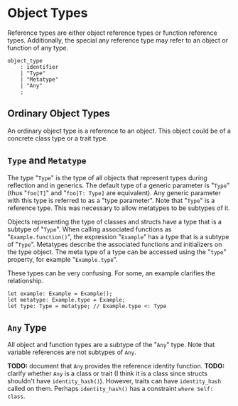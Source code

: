 # Object Types

Reference types are either object reference types or function reference types. Additionally, the
special any reference type may refer to an object or function of any type.

```grammar
object_type
    : identifier
    | "Type"
    | "Metatype"
    | "Any"
    ;
```

## Ordinary Object Types

An ordinary object type is a reference to an object. This object could be of a concrete class type
or a trait type.

## `Type` and `Metatype`

The type "`Type`" is the type of all objects that represent types during reflection and in generics.
The default type of a generic parameter is "`Type`" (thus "`foo[T]`" and "`foo[T: Type]` are
equivalent). Any generic parameter with this type is referred to as a "type parameter". Note that
"`Type`" is a reference type. This was necessary to allow metatypes to be subtypes of it.

Objects representing the type of classes and structs have a type that is a subtype of "`Type`". When
calling associated functions as "`Example.function()`", the expression "`Example`" has a type that
is a subtype of "`Type`". Metatypes describe the associated functions and initializers on the type
object. The meta type of a type can be accessed using the "`type`" property, for example
"`Example.type`".

These types can be very confusing. For some, an example clarifies the relationship.

```azoth
let example: Example = Example();
let metatype: Example.type = Example;
let type: Type = metatype; // Example.type <: Type
```

## `Any` Type

All object and function types are a subtype of the "`Any`" type. Note that variable
references are not subtypes of `Any`.

**TODO:** document that `Any` provides the reference identity function.
**TODO:** clarify whether `Any` is a class or trait (I think it is a class since structs shouldn't
have `identity_hash()`). However, traits can have `identity_hash` called on them. Perhaps
`identity_hash()` has a constraint `where Self: class`.
